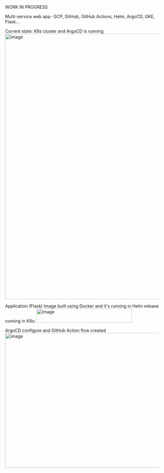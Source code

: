 WORK IN PROGRESS

Multi-service web app- GCP, GitHub, GitHub Actions, Helm, ArgoCD, GKE, Flask...


Current state: K8s cluster and ArgoCD is running
<img width="807" height="870" alt="image" src="https://github.com/user-attachments/assets/cab61773-4a1e-4d3d-a528-9ae97b53b677" />

Application (Flask) Image built using Docker and it's running in Helm release running in K8s:
<img width="312" height="46" alt="image" src="https://github.com/user-attachments/assets/520532c7-4924-4a47-99c5-5290464ede51" />

ArgoCD configure and GitHub Action flow created
<img width="1563" height="442" alt="image" src="https://github.com/user-attachments/assets/53d4a568-7a6f-4d3c-9d92-d0d003f007e6" />